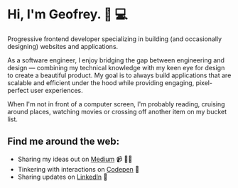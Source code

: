 # Hi, I'm Geofrey. 👋 💻

[comment]: <img src="https://raw.githubusercontent.com/M0nica/M0nica/master/gh-header-image-cropped.png" alt="">

Progressive frontend developer specializing in building (and occasionally designing) websites and applications.

As a software engineer, I enjoy bridging the gap between engineering and design — combining my technical knowledge with my keen eye for design to create a beautiful product. My goal is to always build applications that are scalable and efficient under the hood while providing engaging, pixel-perfect user experiences. 

When I'm not in front of a computer screen, I'm probably reading, cruising around places, watching movies or crossing off another item on my bucket list. 

## Find me around the web:
- Sharing my ideas out on <a href="https://medium.com/@gxvr">Medium</a> 📹 ✍🏾
- Tinkering with interactions on <a href="https://codepen.io/gxvr/">Codepen</a> 🏓
- Sharing updates on <a href="https://www.linkedin.com/in/geofrey-xvr-kivaru/">LinkedIn</a> 💼


